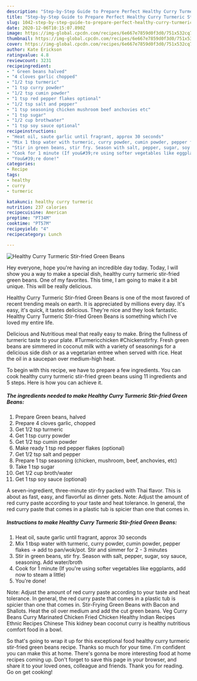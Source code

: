 ```yaml
---
description: "Step-by-Step Guide to Prepare Perfect Healthy Curry Turmeric Stir-fried Green Beans"
title: "Step-by-Step Guide to Prepare Perfect Healthy Curry Turmeric Stir-fried Green Beans"
slug: 1042-step-by-step-guide-to-prepare-perfect-healthy-curry-turmeric-stir-fried-green-beans
date: 2020-12-06T10:15:07.890Z
image: https://img-global.cpcdn.com/recipes/6e667e7859d0f3d0/751x532cq70/healthy-curry-turmeric-stir-fried-green-beans-recipe-main-photo.jpg
thumbnail: https://img-global.cpcdn.com/recipes/6e667e7859d0f3d0/751x532cq70/healthy-curry-turmeric-stir-fried-green-beans-recipe-main-photo.jpg
cover: https://img-global.cpcdn.com/recipes/6e667e7859d0f3d0/751x532cq70/healthy-curry-turmeric-stir-fried-green-beans-recipe-main-photo.jpg
author: Kate Erickson
ratingvalue: 4.8
reviewcount: 3231
recipeingredient:
- " Green beans halved"
- "4 cloves garlic chopped"
- "1/2 tsp turmeric"
- "1 tsp curry powder"
- "1/2 tsp cumin powder"
- "1 tsp red pepper flakes optional"
- "1/2 tsp salt and pepper"
- "1 tsp seasoning chicken mushroom beef anchovies etc"
- "1 tsp sugar"
- "1/2 cup brothwater"
- "1 tsp soy sauce optional"
recipeinstructions:
- "Heat oil, saute garlic until fragrant, approx 30 seconds"
- "Mix 1 tbsp water with turmeric, curry powder, cumin powder, pepper flakes -&gt; add to pan/wok/pot. Stir and simmer for 2 - 3 minutes"
- "Stir in green beans, stir fry. Season with salt, pepper, sugar, soy sauce, seasoning. Add water/broth"
- "Cook for 1 minute (If you&#39;re using softer vegetables like eggplants, add now to steam a little)"
- "You&#39;re done!"
categories:
- Recipe
tags:
- healthy
- curry
- turmeric

katakunci: healthy curry turmeric 
nutrition: 237 calories
recipecuisine: American
preptime: "PT34M"
cooktime: "PT57M"
recipeyield: "4"
recipecategory: Lunch

---
```



![Healthy Curry Turmeric Stir-fried Green Beans](https://img-global.cpcdn.com/recipes/6e667e7859d0f3d0/751x532cq70/healthy-curry-turmeric-stir-fried-green-beans-recipe-main-photo.jpg)

Hey everyone, hope you're having an incredible day today. Today, I will show you a way to make a special dish, healthy curry turmeric stir-fried green beans. One of my favorites. This time, I am going to make it a bit unique. This will be really delicious.

Healthy Curry Turmeric Stir-fried Green Beans is one of the most favored of recent trending meals on earth. It is appreciated by millions every day. It's easy, it's quick, it tastes delicious. They're nice and they look fantastic. Healthy Curry Turmeric Stir-fried Green Beans is something which I've loved my entire life.

Delicious and Nutritious meal that really easy to make. Bring the fullness of turmeric taste to your plate. #Turmericchicken #Chickenstirfry. Fresh green beans are simmered in coconut milk with a variety of seasonings for a delicious side dish or as a vegetarian entree when served with rice. Heat the oil in a saucepan over medium-high heat.


To begin with this recipe, we have to prepare a few ingredients. You can cook healthy curry turmeric stir-fried green beans using 11 ingredients and 5 steps. Here is how you can achieve it.

<!--inarticleads1-->

##### The ingredients needed to make Healthy Curry Turmeric Stir-fried Green Beans:

1. Prepare  Green beans, halved
1. Prepare 4 cloves garlic, chopped
1. Get 1/2 tsp turmeric
1. Get 1 tsp curry powder
1. Get 1/2 tsp cumin powder
1. Make ready 1 tsp red pepper flakes (optional)
1. Get 1/2 tsp salt and pepper
1. Prepare 1 tsp seasoning (chicken, mushroom, beef, anchovies, etc)
1. Take 1 tsp sugar
1. Get 1/2 cup broth/water
1. Get 1 tsp soy sauce (optional)


A seven-ingredient, three-minute stir-fry packed with Thai flavor. This is about as fast, easy, and flavorful as dinner gets. Note: Adjust the amount of red curry paste according to your taste and heat tolerance. In general, the red curry paste that comes in a plastic tub is spicier than one that comes in. 

<!--inarticleads2-->

##### Instructions to make Healthy Curry Turmeric Stir-fried Green Beans:

1. Heat oil, saute garlic until fragrant, approx 30 seconds
1. Mix 1 tbsp water with turmeric, curry powder, cumin powder, pepper flakes -&gt; add to pan/wok/pot. Stir and simmer for 2 - 3 minutes
1. Stir in green beans, stir fry. Season with salt, pepper, sugar, soy sauce, seasoning. Add water/broth
1. Cook for 1 minute (If you&#39;re using softer vegetables like eggplants, add now to steam a little)
1. You&#39;re done!


Note: Adjust the amount of red curry paste according to your taste and heat tolerance. In general, the red curry paste that comes in a plastic tub is spicier than one that comes in. Stir-Frying Green Beans with Bacon and Shallots. Heat the oil over medium and add the cut green beans. Veg Curry Beans Curry Marinated Chicken Fried Chicken Healthy Indian Recipes Ethnic Recipes Chinese This kidney bean coconut curry is healthy nutritious comfort food in a bowl. 

So that's going to wrap it up for this exceptional food healthy curry turmeric stir-fried green beans recipe. Thanks so much for your time. I'm confident you can make this at home. There's gonna be more interesting food at home recipes coming up. Don't forget to save this page in your browser, and share it to your loved ones, colleague and friends. Thank you for reading. Go on get cooking!
